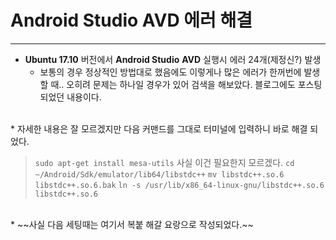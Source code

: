 # Android Studio AVD 에러 해결

***

* **Ubuntu 17.10** 버전에서 **Android Studio** **AVD** 실행시 에러 24개(제정신?) 발생
  * 보통의 경우 정상적인 방법대로 했음에도 이렇게나 많은 에러가 한꺼번에 발생할 때..
  오히려 문제는 하나일 경우가 있어 검색을 해보았다.
  블로그에도 포스팅 되었던 내용이다.
<br>
* 자세한 내용은 잘 모르겠지만 다음 커맨드를 그대로 터미널에 입력하니 바로 해결 되었다.

>  `sudo apt-get install mesa-utils` 사실 이건 필요한지 모르겠다.
  `cd ~/Android/Sdk/emulator/lib64/libstdc++`
  `mv libstdc++.so.6 libstdc++.so.6.bak`
  `ln -s /usr/lib/x86_64-linux-gnu/libstdc++.so.6 libstdc++.so.6`
  <br>
* ~~사실 다음 세팅때는 여기서 복붙 해갈 요랑으로 작성되었다.~~
